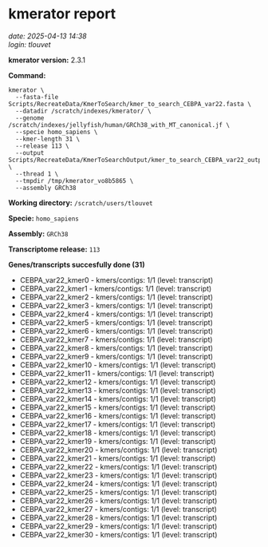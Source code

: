 # kmerator report
*date: 2025-04-13 14:38*  
*login: tlouvet*

**kmerator version:** 2.3.1

**Command:**

```
kmerator \
  --fasta-file Scripts/RecreateData/KmerToSearch/kmer_to_search_CEBPA_var22.fasta \
  --datadir /scratch/indexes/kmerator/ \
  --genome /scratch/indexes/jellyfish/human/GRCh38_with_MT_canonical.jf \
  --specie homo_sapiens \
  --kmer-length 31 \
  --release 113 \
  --output Scripts/RecreateData/KmerToSearchOutput/kmer_to_search_CEBPA_var22_output \
  --thread 1 \
  --tmpdir /tmp/kmerator_vo8b5865 \
  --assembly GRCh38
```

**Working directory:** `/scratch/users/tlouvet`

**Specie:** `homo_sapiens`

**Assembly:** `GRCh38`

**Transcriptome release:** `113`

**Genes/transcripts succesfully done (31)**

- CEBPA_var22_kmer0 - kmers/contigs: 1/1 (level: transcript)
- CEBPA_var22_kmer1 - kmers/contigs: 1/1 (level: transcript)
- CEBPA_var22_kmer2 - kmers/contigs: 1/1 (level: transcript)
- CEBPA_var22_kmer3 - kmers/contigs: 1/1 (level: transcript)
- CEBPA_var22_kmer4 - kmers/contigs: 1/1 (level: transcript)
- CEBPA_var22_kmer5 - kmers/contigs: 1/1 (level: transcript)
- CEBPA_var22_kmer6 - kmers/contigs: 1/1 (level: transcript)
- CEBPA_var22_kmer7 - kmers/contigs: 1/1 (level: transcript)
- CEBPA_var22_kmer8 - kmers/contigs: 1/1 (level: transcript)
- CEBPA_var22_kmer9 - kmers/contigs: 1/1 (level: transcript)
- CEBPA_var22_kmer10 - kmers/contigs: 1/1 (level: transcript)
- CEBPA_var22_kmer11 - kmers/contigs: 1/1 (level: transcript)
- CEBPA_var22_kmer12 - kmers/contigs: 1/1 (level: transcript)
- CEBPA_var22_kmer13 - kmers/contigs: 1/1 (level: transcript)
- CEBPA_var22_kmer14 - kmers/contigs: 1/1 (level: transcript)
- CEBPA_var22_kmer15 - kmers/contigs: 1/1 (level: transcript)
- CEBPA_var22_kmer16 - kmers/contigs: 1/1 (level: transcript)
- CEBPA_var22_kmer17 - kmers/contigs: 1/1 (level: transcript)
- CEBPA_var22_kmer18 - kmers/contigs: 1/1 (level: transcript)
- CEBPA_var22_kmer19 - kmers/contigs: 1/1 (level: transcript)
- CEBPA_var22_kmer20 - kmers/contigs: 1/1 (level: transcript)
- CEBPA_var22_kmer21 - kmers/contigs: 1/1 (level: transcript)
- CEBPA_var22_kmer22 - kmers/contigs: 1/1 (level: transcript)
- CEBPA_var22_kmer23 - kmers/contigs: 1/1 (level: transcript)
- CEBPA_var22_kmer24 - kmers/contigs: 1/1 (level: transcript)
- CEBPA_var22_kmer25 - kmers/contigs: 1/1 (level: transcript)
- CEBPA_var22_kmer26 - kmers/contigs: 1/1 (level: transcript)
- CEBPA_var22_kmer27 - kmers/contigs: 1/1 (level: transcript)
- CEBPA_var22_kmer28 - kmers/contigs: 1/1 (level: transcript)
- CEBPA_var22_kmer29 - kmers/contigs: 1/1 (level: transcript)
- CEBPA_var22_kmer30 - kmers/contigs: 1/1 (level: transcript)
